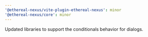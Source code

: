 ```yaml
---
'@ethereal-nexus/vite-plugin-ethereal-nexus': minor
'@ethereal-nexus/core': minor
---
```


Updated libraries to support the conditionals behavior for dialogs.
